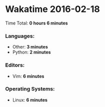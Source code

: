# Wakatime 2016-02-18

Time Total: **0 hours 6 minutes**

### Languages:
- Other: **3 minutes** 
- Python: **2 minutes** 

### Editors:
- Vim: **6 minutes** 

### Operating Systems:
- Linux: **6 minutes** 

